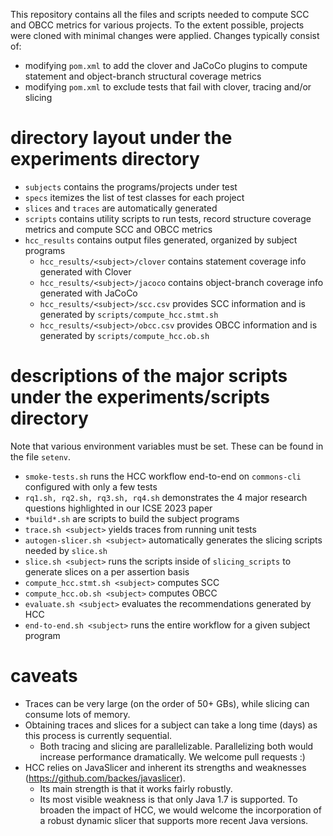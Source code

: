 This repository contains all the files and scripts needed to compute SCC and OBCC metrics for various projects.
To the extent possible, projects were cloned with minimal changes were applied. Changes typically consist of:
* modifying `pom.xml` to add the clover and JaCoCo plugins to compute statement and object-branch structural coverage metrics
* modifying `pom.xml` to exclude tests that fail with clover, tracing and/or slicing

# directory layout under the experiments directory
* `subjects` contains the programs/projects under test
* `specs` itemizes the list of test classes for each project
* `slices` and `traces` are automatically generated
* `scripts` contains utility scripts to run tests, record structure coverage metrics and compute SCC and OBCC metrics
* `hcc_results` contains output files generated, organized by subject programs
  * `hcc_results/<subject>/clover` contains statement coverage info generated with Clover
  * `hcc_results/<subject>/jacoco` contains object-branch coverage info generated with JaCoCo
  * `hcc_results/<subject>/scc.csv` provides SCC information and is generated by `scripts/compute_hcc.stmt.sh`
  * `hcc_results/<subject>/obcc.csv` provides OBCC information and is generated by `scripts/compute_hcc.ob.sh`

# descriptions of the major scripts under the experiments/scripts directory
Note that various environment variables must be set. These can be found in the file `setenv`.
* `smoke-tests.sh` runs the HCC workflow end-to-end on `commons-cli` configured with only a few tests
* `rq1.sh, rq2.sh, rq3.sh, rq4.sh` demonstrates the 4 major research questions highlighted in our ICSE 2023 paper
* `*build*.sh` are scripts to build the subject programs
* `trace.sh <subject>` yields traces from running unit tests
* `autogen-slicer.sh <subject>` automatically generates the slicing scripts needed by `slice.sh`
* `slice.sh <subject>` runs the scripts inside of `slicing_scripts` to generate slices on a per assertion basis
* `compute_hcc.stmt.sh <subject>` computes SCC
* `compute_hcc.ob.sh <subject>` computes OBCC
* `evaluate.sh <subject>` evaluates the recommendations generated by HCC
* `end-to-end.sh <subject>` runs the entire workflow for a given subject program

# caveats
* Traces can be very large (on the order of 50+ GBs), while slicing can consume lots of memory.
* Obtaining traces and slices for a subject can take a long time (days) as this process is currently sequential. 
  * Both tracing and slicing are parallelizable. Parallelizing both would increase performance dramatically. We welcome pull requests :)
* HCC relies on JavaSlicer and inherent its strengths and weaknesses (https://github.com/backes/javaslicer). 
  * Its main strength is that it works fairly robustly.
  * Its most visible weakness is that only Java 1.7 is supported. To broaden the impact of HCC, we would welcome the incorporation of a robust dynamic slicer that supports more recent Java versions.
